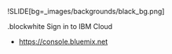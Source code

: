!SLIDE[bg=_images/backgrounds/black_bg.png]

.blockwhite Sign in to IBM Cloud

* https://console.bluemix.net
